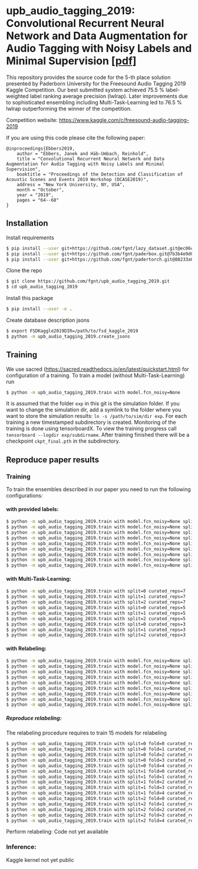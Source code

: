 # upb_audio_tagging_2019: Convolutional Recurrent Neural Network and Data Augmentation for Audio Tagging with Noisy Labels and Minimal Supervision [\[pdf\]](http://dcase.community/documents/workshop2019/proceedings/DCASE2019Workshop_Ebbers_54.pdf)

This repository provides the source code for the 5-th place solution presented by Paderborn University for the Freesound Audio Tagging 2019 Kaggle Competition.
Our best submitted system achieved 75.5 % label-weighted label ranking average precision (lwlrap).
Later improvements due to sophisticated ensembling including Multi-Task-Learning led to 76.5 % lwlrap outperforming the winner of the competition.

Competition website: https://www.kaggle.com/c/freesound-audio-tagging-2019

If you are using this code please cite the following paper:

```
@inproceedings{Ebbers2019,
    author = "Ebbers, Janek and Häb-Umbach, Reinhold",
    title = "Convolutional Recurrent Neural Network and Data Augmentation for Audio Tagging with Noisy Labels and Minimal Supervision",
    booktitle = "Proceedings of the Detection and Classification of Acoustic Scenes and Events 2019 Workshop (DCASE2019)",
    address = "New York University, NY, USA",
    month = "October",
    year = "2019",
    pages = "64--68"
}

```

## Installation
Install requirements
```bash
$ pip install --user git+https://github.com/fgnt/lazy_dataset.git@ec06c1e8ff4ccb09420d2d641db8f6d9b1099a4f
$ pip install --user git+https://github.com/fgnt/paderbox.git@7b3b4e9d00e07664596108f987292b8c78d846b1
$ pip install --user git+https://github.com/fgnt/padertorch.git@88233a0c33ddcc33a6842a5f8dc6c24df84d9f09
```

Clone the repo
```bash
$ git clone https://github.com/fgnt/upb_audio_tagging_2019.git
$ cd upb_audio_tagging_2019
```

Install this package
```bash
$ pip install --user -e .
```

Create database description jsons
```bash
$ export FSDKaggle2019DIR=/path/to/fsd_kaggle_2019
$ python -m upb_audio_tagging_2019.create_jsons
```

## Training
We use sacred (https://sacred.readthedocs.io/en/latest/quickstart.html) for
configuration of a training. To train a model (without Multi-Task-Learning) run
```bash
$ python -m upb_audio_tagging_2019.train with model.fcn_noisy=None
```

It is assumed that the folder `exp` in this git is the simulation folder.
If you want to change the simulation dir, add a symlink to the folder where you
want to store the simulation results: `ln -s /path/to/sim/dir exp`.
For each training a new timestamped subdirectory is created.
Monitoring of the training is done using tensorboardX.
To view the training progress call `tensorboard --logdir exp/subdirname`.
After training finished there will be a checkpoint `ckpt_final.pth` in the
subdirectory.


## Reproduce paper results
### Training
To train the ensembles described in our paper you need to run the following
configurations:
#### with provided labels:
```bash
$ python -m upb_audio_tagging_2019.train with model.fcn_noisy=None split=0 curated_reps=7
$ python -m upb_audio_tagging_2019.train with model.fcn_noisy=None split=1 curated_reps=7
$ python -m upb_audio_tagging_2019.train with model.fcn_noisy=None split=2 curated_reps=7
$ python -m upb_audio_tagging_2019.train with model.fcn_noisy=None split=0 curated_reps=5
$ python -m upb_audio_tagging_2019.train with model.fcn_noisy=None split=1 curated_reps=5
$ python -m upb_audio_tagging_2019.train with model.fcn_noisy=None split=2 curated_reps=5
$ python -m upb_audio_tagging_2019.train with model.fcn_noisy=None split=0 curated_reps=3
$ python -m upb_audio_tagging_2019.train with model.fcn_noisy=None split=1 curated_reps=3
$ python -m upb_audio_tagging_2019.train with model.fcn_noisy=None split=2 curated_reps=3
```
#### with Multi-Task-Learning:
```bash
$ python -m upb_audio_tagging_2019.train with split=0 curated_reps=7
$ python -m upb_audio_tagging_2019.train with split=1 curated_reps=7
$ python -m upb_audio_tagging_2019.train with split=2 curated_reps=7
$ python -m upb_audio_tagging_2019.train with split=0 curated_reps=5
$ python -m upb_audio_tagging_2019.train with split=1 curated_reps=5
$ python -m upb_audio_tagging_2019.train with split=2 curated_reps=5
$ python -m upb_audio_tagging_2019.train with split=0 curated_reps=3
$ python -m upb_audio_tagging_2019.train with split=1 curated_reps=3
$ python -m upb_audio_tagging_2019.train with split=2 curated_reps=3
```

#### with Relabeling:
```bash
$ python -m upb_audio_tagging_2019.train with model.fcn_noisy=None split=0 relabeled=True curated_reps=6
$ python -m upb_audio_tagging_2019.train with model.fcn_noisy=None split=1 relabeled=True curated_reps=6
$ python -m upb_audio_tagging_2019.train with model.fcn_noisy=None split=2 relabeled=True curated_reps=6
$ python -m upb_audio_tagging_2019.train with model.fcn_noisy=None split=0 relabeled=True curated_reps=4
$ python -m upb_audio_tagging_2019.train with model.fcn_noisy=None split=1 relabeled=True curated_reps=4
$ python -m upb_audio_tagging_2019.train with model.fcn_noisy=None split=2 relabeled=True curated_reps=4
$ python -m upb_audio_tagging_2019.train with model.fcn_noisy=None split=0 relabeled=True curated_reps=2
$ python -m upb_audio_tagging_2019.train with model.fcn_noisy=None split=1 relabeled=True curated_reps=2
$ python -m upb_audio_tagging_2019.train with model.fcn_noisy=None split=2 relabeled=True curated_reps=2
```
##### Reproduce relabeling:
The relabeling procedure requires to train 15 models for relabeling
```bash
$ python -m upb_audio_tagging_2019.train with split=0 fold=0 curated_reps=9
$ python -m upb_audio_tagging_2019.train with split=0 fold=1 curated_reps=9
$ python -m upb_audio_tagging_2019.train with split=0 fold=2 curated_reps=9
$ python -m upb_audio_tagging_2019.train with split=0 fold=3 curated_reps=9
$ python -m upb_audio_tagging_2019.train with split=0 fold=4 curated_reps=9
$ python -m upb_audio_tagging_2019.train with split=1 fold=0 curated_reps=9
$ python -m upb_audio_tagging_2019.train with split=1 fold=1 curated_reps=9
$ python -m upb_audio_tagging_2019.train with split=1 fold=2 curated_reps=9
$ python -m upb_audio_tagging_2019.train with split=1 fold=3 curated_reps=9
$ python -m upb_audio_tagging_2019.train with split=1 fold=4 curated_reps=9
$ python -m upb_audio_tagging_2019.train with split=2 fold=0 curated_reps=9
$ python -m upb_audio_tagging_2019.train with split=2 fold=1 curated_reps=9
$ python -m upb_audio_tagging_2019.train with split=2 fold=2 curated_reps=9
$ python -m upb_audio_tagging_2019.train with split=2 fold=3 curated_reps=9
$ python -m upb_audio_tagging_2019.train with split=2 fold=4 curated_reps=9
```
Perform relabeling: Code not yet available


### Inference:
Kaggle kernel not yet public

